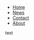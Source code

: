 <html>
  <head>
  <meta charset="UTF-8">
  <link href="style.css" rel="stylesheet" type="text/css"/>
  </head>
  
  <body>

<ul>
  <li><a href="default.asp">Home</a></li>
  <li><a href="news.asp">News</a></li>
  <li><a href="contact.asp">Contact</a></li>
  <li><a href="about.asp">About</a></li>
</ul>

  test
</body>
</html>
